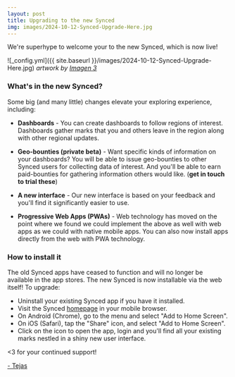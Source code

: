 ```yaml
---
layout: post
title: Upgrading to the new Synced
img: images/2024-10-12-Synced-Upgrade-Here.jpg
---
```

We're superhype to welcome your to the new Synced, which is now live!

![_config.yml]({{ site.baseurl }}/images/2024-10-12-Synced-Upgrade-Here.jpg)
*artwork by [Imagen 3](https://deepmind.google/technologies/imagen-3/)*

### What's in the new Synced?
Some big (and many little) changes elevate your exploring experience, including:

- **Dashboards** - You can create dashboards to follow regions of interest. Dashboards gather
  marks that you and others leave in the region along with other regional updates.

- **Geo-bounties (private beta)** - Want specific kinds of information on your dashboards? You will be able to 
  issue geo-bounties to other Synced users for collecting data of interest. And you'll be 
  able to earn paid-bounties for gathering information others would like. (**get in touch to trial these**)

- **A new interface** - Our new interface is based on your feedback and you'll find it significantly 
  easier to use.

- **Progressive Web Apps (PWAs)** - Web technology has moved on the point where we found we could implement the above 
  as well with web apps as we could with native mobile apps. You can also now install apps directly from the web with PWA technology.



### How to install it
The old Synced apps have ceased to function and will no longer be available in the app stores. The new Synced is now installable via the web itself! To upgrade:

- Uninstall your existing Synced app if you have it installed.
- Visit the Synced [homepage](https://synced.to) in your mobile browser.
- On Android (Chrome), go to the menu and select "Add to Home Screen".
- On iOS (Safari), tap the "Share" icon, and select "Add to Home Screen".
- Click on the icon to open the app, login and you'll find all your existing marks nestled in a shiny new user interface.


<3 for your continued support!


[- Tejas](https://twitter.com/syncedto)
